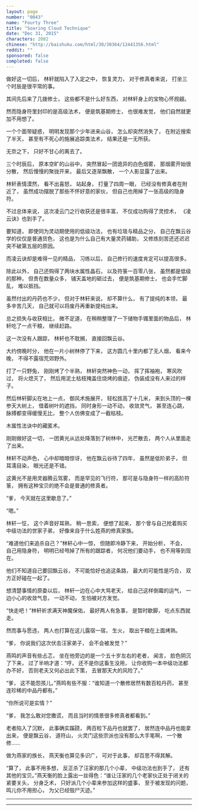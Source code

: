 ```yaml
---
layout: page
number: "0043"
name: "Fourty Three"
title: "Soaring Cloud Technique"
date: "Dec 31, 2015"
characters: 2082
chinese: "http://baishuku.com/html/30/30364/12441356.html"
reddit: ""
sponsored: false
completed: false
---
```


做好这一切后，
林轩就陷入了入定之中，
恢复灵力，
对于修真者来说，
打坐三个时辰是很平常的事。

其间先后来了几拨修士，
这些都不是什么好东西，
对林轩身上的宝物心怀觊觎。

然而隐身符里封印的是高级法术，
便是筑基期修士，
也很难发觉，
他们自然就更加不用想了。

一个个面带疑惑，
明明发现那个少年进来山谷，
怎么却突然消失了，
在附近搜索了半天，
甚至有不死心的施展追踪类法术，
结果还是一无所获。

无奈之下，
只好不甘心的离去了。

三个时辰后，
原本空旷的山谷中，
突然冒起一团诡异的白色烟雾，
那烟雾开始很分散，
然后慢慢的聚拢开来，
最后又逐渐飘散，
一个人影显露了出来。

林轩表情漠然，
看不出喜怒，
站起身，
打量了四周一眼，
已经没有修真者在附近了，
虽然成功摆脱了那些不怀好意的家伙，
但自己也用掉了一张高级的隐身符。

不过总体来说，
这次凌云门之行收获还是很丰富，
不仅成功购得了灵控术，
《凌云诀》也到手了。

要知道，
即使同为灵动期使用的低级功法，
也有垃圾与精品之分，
自己在飘云谷学的仅仅是普通货色，
这也是为什么自己有大量灵药辅助，
又修炼刻苦还还迟迟突不破第五层的原因。

而凌云诀却是难得一见的精品，
习练以后，
自己修行的速度肯定可以提高很多。

除此以外，
自己还购得了两块水属性晶石，
以及符箓一百零八张，
虽然都是低级的那种，
但贵在数量众多，
铺天盖地的砸过去，
便是筑基期修士，
也会手忙脚乱，
难以抵挡。

虽然付出的丹药也不少，
但对于林轩来说，
却不算什么，
有了提纯的本领，
最多辛苦几天，
自己就可以将废丹再重新提纯出来。

总之损失与收获相比，
微不足道，
在稍稍整理了一下储物手镯里面的物品后，
林轩吃了一点干粮，
继续赶路。

这一次没有人跟踪，
林轩也不耽搁，
直接回飘云谷。

大约傍晚时分，
他在一片小树林停了下来，
这方圆几十里内都了无人烟，
看来今晚，
不得不露宿荒郊野外。

打了一只野兔，
刚刚烤了个半熟，
林轩突然神色一动，
挥了挥袖袍，
寒风吹过，
将火熄灭了，
然后用泥土枯枝掩盖住烧烤的痕迹，
伪装成没有人来过的样子。

然后林轩脚尖在地上一点，
御风术施展开，
轻松拔高了十几米，
来到头顶的一棵参天大树上，
借着树叶的遮挡，
同时身形一动不动，
收敛灵气，
甚至连心跳，
脉搏都变得缓慢无比，
整个人仿佛变成了一截枯枝。

木属性法诀中的藏匿术。

刚刚做好这一切，
一团黄光从远处降落到了树林中，
光芒散去，
两个人从里面走了出来。

林轩不动声色，
心中却暗暗惊讶，
他在飘云谷待了四年，
虽然是低阶弟子，
但耳濡目染，
眼光还是不错。

这黄光不是用灵器腾云驾雾，
而是罕见的飞行符，
那可是与隐身符一样的高阶符箓，
拥有这种宝贝的绝不会是普通的修真者。

“爹，
今天就在这里歇息了。”

“嗯。”

林轩一怔，
这个声音好耳熟，
稍一思索，
便想了起来，
那个曾与自己抢着购买中级功法的世家子弟，
好像来自于什么姓燕的修真家族。

“难道他们来追杀自己？”林轩心中一惊，
但随即冷静下来，
开始分析，
不会，
自己用隐身符，
明明已经甩掉了所有的跟踪者，
何况他们要动手，
也不用等到现在。

他们不知道自己要回飘云谷，
不可能恰好也追这条路，
最大的可能性是巧合，
双方正好碰在一起了。

想清楚事情的原委以后，
林轩一边在心中大骂老天，
给自己这样倒霉的运气，
一边小心的收敛气息，
一动不动，
生怕被对方发觉。

“快走吧！”林轩祈求满天神魔保佑，
最好两人有急事，
是暂时歇脚，
吃点东西就走。

然而事与愿违，
两人也打算在这儿露宿一宿，
生火，
取出干粮在上面烤熟。

“爹，
你说我们这次伏击汪家弟子，
会不会被发觉？”

燕鸣的声音有些忐忑，
坐在他旁边的是一个五十岁左右的老者，
闻言，
脸色阴沉了下来，
过了半响才道：“哼，
还不是你这畜生没用，
让你收购一本中级功法都办不好，
否则老夫又何必出此下策，
去冒那天大的风险了。”

“爹，
这不能怨孩儿。”燕鸣有些不服：“谁知道一个散修居然有数百粒丹药，
甚至连珍稀的中品丹都有。”

“你所说可是实情？”

“爹，
我怎么敢对您撒谎，
而且当时的情景很多修真者都看到。”

老者陷入了沉默，
此事确实蹊跷，
两百粒下品丹也就罢了，
居然连中品丹也能拿出来，
便是飘云谷，
道符山，
火灵门这些宗派也没有那么大手笔啊，
一个散修……

做为燕家的族长，
燕天衡也算见多识广，
可对于此事，
却百思不得其解。

“算了，
此事不用多想，
反正杀了汪家的那几个小辈，
中级功法也到手了，
还有其他的宝贝。”燕天衡的脸上露出一丝得色：“谁让汪家的几个老家伙正处于闭关的紧要关头，
分身乏术，
只好派几个小辈来参加这样的盛事，
至于被发现的问题，
鸣儿你不用担心，
为父已经毁尸灭迹。”

- - -
- - -
